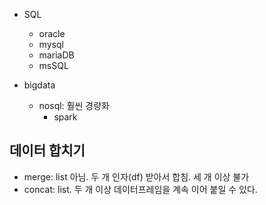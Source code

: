 - SQL
  - oracle
  - mysql
  - mariaDB
  - msSQL

- bigdata
  - nosql: 훨씬 경량화
    - spark

## 데이터 합치기

- merge: list 아님. 두 개 인자(df) 받아서 합침. 세 개 이상 불가
- concat: list. 두 개 이상 데이터프레임을 계속 이어 붙일 수 있다.



